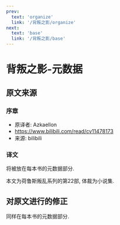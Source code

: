 ```yaml
---
prev:
  text: 'organize'
  link: '/背叛之影/organize'
next:
  text: 'base'
  link: '/背叛之影/base'
---
```


# 背叛之影-元数据

## 原文来源

### 序章

+ 原译者: Azkaellon
+ <https://www.bilibili.com/read/cv11478173>
+ 来源: bilibili

### 译文

将被放在每本书的元数据部分.

本文为荷鲁斯叛乱系列的第22部, 体裁为小说集.

## 对原文进行的修正

同样在每本书的元数据部分.
